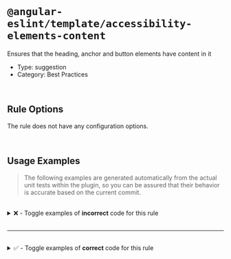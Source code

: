 <!--

  DO NOT EDIT.

  This markdown file was autogenerated using a mixture of the following files as the source of truth for its data:
  - ../../src/rules/accessibility-elements-content.ts
  - ../../tests/rules/accessibility-elements-content/cases.ts

  In order to update this file, it is therefore those files which need to be updated, as well as potentially the generator script:
  - ../../../../tools/scripts/generate-rule-docs.ts

-->

<br>

# `@angular-eslint/template/accessibility-elements-content`

Ensures that the heading, anchor and button elements have content in it

- Type: suggestion
- Category: Best Practices

<br>

## Rule Options

The rule does not have any configuration options.

<br>

## Usage Examples

> The following examples are generated automatically from the actual unit tests within the plugin, so you can be assured that their behavior is accurate based on the current commit.

<br>

<details>
<summary>❌ - Toggle examples of <strong>incorrect</strong> code for this rule</summary>

<br>

#### Default Config

```json
{
  "rules": {
    "@angular-eslint/template/accessibility-elements-content": [
      "error"
    ]
  }
}
```

<br>

#### ❌ Invalid Code

```html
<h1 class="size-1"></h1>
~~~~~~~~~~~~~~~~~~~~~~~~
```

<br>

---

<br>

#### Default Config

```json
{
  "rules": {
    "@angular-eslint/template/accessibility-elements-content": [
      "error"
    ]
  }
}
```

<br>

#### ❌ Invalid Code

```html
<a href="#" [routerLink]="['route1']"></a>
~~~~~~~~~~~~~~~~~~~~~~~~~~~~~~~~~~~~~~~~~~
```

<br>

---

<br>

#### Default Config

```json
{
  "rules": {
    "@angular-eslint/template/accessibility-elements-content": [
      "error"
    ]
  }
}
```

<br>

#### ❌ Invalid Code

```html
<button></button>
~~~~~~~~~~~~~~~~~
```

</details>

<br>

---

<br>

<details>
<summary>✅ - Toggle examples of <strong>correct</strong> code for this rule</summary>

<br>

#### Default Config

```json
{
  "rules": {
    "@angular-eslint/template/accessibility-elements-content": [
      "error"
    ]
  }
}
```

<br>

#### ✅ Valid Code

```html
<h1>Heading Content!</h1>
```

<br>

---

<br>

#### Default Config

```json
{
  "rules": {
    "@angular-eslint/template/accessibility-elements-content": [
      "error"
    ]
  }
}
```

<br>

#### ✅ Valid Code

```html
<h2><app-content></app-content></h2>
```

<br>

---

<br>

#### Default Config

```json
{
  "rules": {
    "@angular-eslint/template/accessibility-elements-content": [
      "error"
    ]
  }
}
```

<br>

#### ✅ Valid Code

```html
<h3 [innerHtml]="dangerouslySetHTML"></h3>
```

<br>

---

<br>

#### Default Config

```json
{
  "rules": {
    "@angular-eslint/template/accessibility-elements-content": [
      "error"
    ]
  }
}
```

<br>

#### ✅ Valid Code

```html
<h4 [innerText]="text"></h4>
```

<br>

---

<br>

#### Default Config

```json
{
  "rules": {
    "@angular-eslint/template/accessibility-elements-content": [
      "error"
    ]
  }
}
```

<br>

#### ✅ Valid Code

```html
<a>Anchor Content!</a>
```

<br>

---

<br>

#### Default Config

```json
{
  "rules": {
    "@angular-eslint/template/accessibility-elements-content": [
      "error"
    ]
  }
}
```

<br>

#### ✅ Valid Code

```html
<a><app-content></app-content></a>
```

<br>

---

<br>

#### Default Config

```json
{
  "rules": {
    "@angular-eslint/template/accessibility-elements-content": [
      "error"
    ]
  }
}
```

<br>

#### ✅ Valid Code

```html
<a [innerHTML]="dangerouslySetHTML"></a>
```

<br>

---

<br>

#### Default Config

```json
{
  "rules": {
    "@angular-eslint/template/accessibility-elements-content": [
      "error"
    ]
  }
}
```

<br>

#### ✅ Valid Code

```html
<a [innerText]="text"></a>
```

<br>

---

<br>

#### Default Config

```json
{
  "rules": {
    "@angular-eslint/template/accessibility-elements-content": [
      "error"
    ]
  }
}
```

<br>

#### ✅ Valid Code

```html
<a [outerHTML]="text"></a>
```

<br>

---

<br>

#### Default Config

```json
{
  "rules": {
    "@angular-eslint/template/accessibility-elements-content": [
      "error"
    ]
  }
}
```

<br>

#### ✅ Valid Code

```html
<a aria-hidden></a>
```

<br>

---

<br>

#### Default Config

```json
{
  "rules": {
    "@angular-eslint/template/accessibility-elements-content": [
      "error"
    ]
  }
}
```

<br>

#### ✅ Valid Code

```html
<button [attr.aria-hidden]="true"></button>
```

<br>

---

<br>

#### Default Config

```json
{
  "rules": {
    "@angular-eslint/template/accessibility-elements-content": [
      "error"
    ]
  }
}
```

<br>

#### ✅ Valid Code

```html
<h5 [attr.aria-label]="text"></h5>
```

<br>

---

<br>

#### Default Config

```json
{
  "rules": {
    "@angular-eslint/template/accessibility-elements-content": [
      "error"
    ]
  }
}
```

<br>

#### ✅ Valid Code

```html
<h6 title="text"></h6>
```

</details>

<br>
